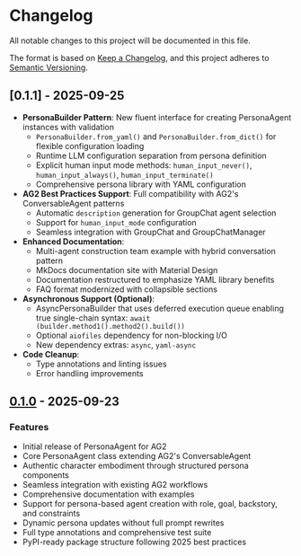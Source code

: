 # Changelog

All notable changes to this project will be documented in this file.

The format is based on [Keep a Changelog](https://keepachangelog.com/en/1.0.0/),
and this project adheres to [Semantic Versioning](https://semver.org/spec/v2.0.0.html).

## [0.1.1] - 2025-09-25

- **PersonaBuilder Pattern**: New fluent interface for creating PersonaAgent instances with validation
  - `PersonaBuilder.from_yaml()` and `PersonaBuilder.from_dict()` for flexible configuration loading
  - Runtime LLM configuration separation from persona definition
  - Explicit human input mode methods: `human_input_never()`, `human_input_always()`, `human_input_terminate()`
  - Comprehensive persona library with YAML configuration
- **AG2 Best Practices Support**: Full compatibility with AG2's ConversableAgent patterns
  - Automatic `description` generation for GroupChat agent selection
  - Support for `human_input_mode` configuration
  - Seamless integration with GroupChat and GroupChatManager
- **Enhanced Documentation**:
  - Multi-agent construction team example with hybrid conversation pattern
  - MkDocs documentation site with Material Design
  - Documentation restructured to emphasize YAML library benefits
  - FAQ format modernized with collapsible sections
- **Asynchronous Support (Optional)**:
  - AsyncPersonaBuilder that uses deferred execution queue enabling true single-chain syntax: `await
  (builder.method1().method2().build())`
  - Optional `aiofiles` dependency for non-blocking I/O
  - New dependency extras: `async`, `yaml-async`
- **Code Cleanup**:
  - Type annotations and linting issues
  - Error handling improvements

## [0.1.0] - 2025-09-23

### Features
- Initial release of PersonaAgent for AG2
- Core PersonaAgent class extending AG2's ConversableAgent
- Authentic character embodiment through structured persona components
- Seamless integration with existing AG2 workflows
- Comprehensive documentation with examples
- Support for persona-based agent creation with role, goal, backstory, and constraints
- Dynamic persona updates without full prompt rewrites
- Full type annotations and comprehensive test suite
- PyPI-ready package structure following 2025 best practices

[Unreleased]: https://github.com/rsnodgrass/ag2-persona-agent/compare/v0.1.0...HEAD
[0.1.0]: https://github.com/rsnodgrass/ag2-persona-agent/releases/tag/v0.1.0
